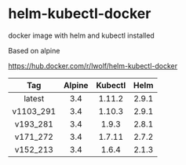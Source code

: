 # helm-kubectl-docker
docker image with helm and kubectl installed

Based on alpine

https://hub.docker.com/r/lwolf/helm-kubectl-docker

|Tag       | Alpine |   Kubectl    | Helm |
|:--------:|:------:|:------------:|:----:|
|latest    |3.4     |1.11.2        |2.9.1 |
|v1103_291 |3.4     |1.10.3        |2.9.1 |
|v193_281  |3.4     |1.9.3         |2.8.1 |
|v171_272  |3.4     |1.7.11        |2.7.2 |
|v152_213  |3.4     |1.6.4         |2.1.3 |


